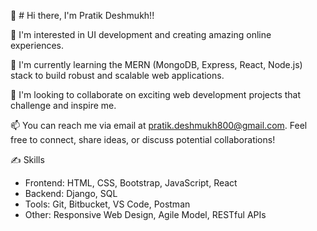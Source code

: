 👋 # Hi there, I'm Pratik Deshmukh!!

👀 I'm interested in UI development and creating amazing online experiences.

🌱 I'm currently learning the MERN (MongoDB, Express, React, Node.js) stack to build robust and scalable web applications.

💞️ I'm looking to collaborate on exciting web development projects that challenge and inspire me.

📫 You can reach me via email at pratik.deshmukh800@gmail.com. Feel free to connect, share ideas, or discuss potential collaborations!


✍️ Skills
  - Frontend: HTML, CSS, Bootstrap, JavaScript, React
  - Backend: Django, SQL
  - Tools: Git, Bitbucket, VS Code, Postman
  - Other: Responsive Web Design, Agile Model, RESTful APIs

